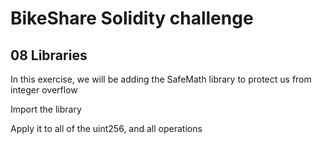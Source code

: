 # BikeShare Solidity challenge

## 08 Libraries

In this exercise, we will be adding the SafeMath library to protect us from integer overflow

Import the library

Apply it to all of the uint256, and all operations